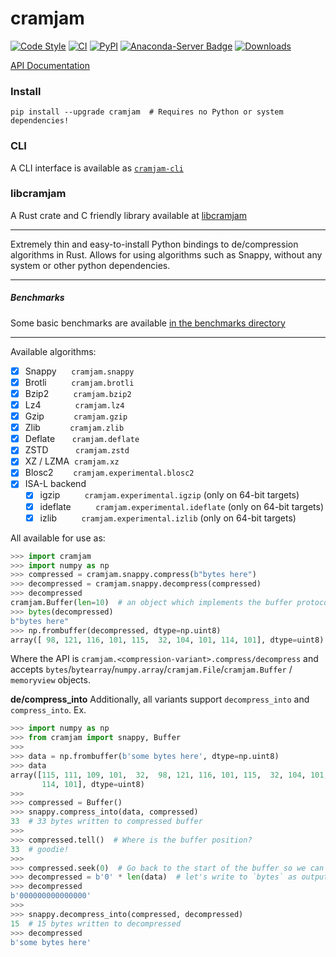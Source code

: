 # cramjam

[![Code Style](https://img.shields.io/badge/code%20style-black-000000.svg)](https://github.com/python/black)
[![CI](https://github.com/milesgranger/cramjam/actions/workflows/CI.yml/badge.svg)](https://github.com/milesgranger/cramjam/actions/workflows/CI.yml)
[![PyPI](https://img.shields.io/pypi/v/cramjam.svg)](https://pypi.org/project/cramjam)
[![Anaconda-Server Badge](https://anaconda.org/conda-forge/cramjam/badges/version.svg)](https://anaconda.org/conda-forge/cramjam)
[![Downloads](https://pepy.tech/badge/cramjam/month)](https://pepy.tech/project/cramjam)

[API Documentation](https://docs.rs/cramjam)

### Install
```commandline
pip install --upgrade cramjam  # Requires no Python or system dependencies!
```

### CLI

A CLI interface is available as [`cramjam-cli`](https://github.com/cramjam/cramjam-cli)

### libcramjam

A Rust crate and C friendly library available at [libcramjam](https://github.com/cramjam/libcramjam)

---

Extremely thin and easy-to-install Python bindings to de/compression algorithms in Rust.
Allows for using algorithms such as Snappy, without any system or other python dependencies.

---

##### Benchmarks

Some basic benchmarks are available [in the benchmarks directory](./benchmarks/README.md)

---

Available algorithms:

- [X] Snappy&nbsp;&nbsp;&nbsp;&nbsp;&nbsp;&nbsp;`cramjam.snappy`
- [X] Brotli&nbsp;&nbsp;&nbsp;&nbsp;&nbsp;&nbsp;&nbsp;&nbsp;&nbsp;&nbsp;`cramjam.brotli`
- [X] Bzip2&nbsp;&nbsp;&nbsp;&nbsp;&nbsp;&nbsp;&nbsp;&nbsp;&nbsp;&nbsp;`cramjam.bzip2`
- [X] Lz4&nbsp;&nbsp;&nbsp;&nbsp;&nbsp;&nbsp;&nbsp;&nbsp;&nbsp;&nbsp;&nbsp;&nbsp;&nbsp;&nbsp;`cramjam.lz4`
- [X] Gzip&nbsp;&nbsp;&nbsp;&nbsp;&nbsp;&nbsp;&nbsp;&nbsp;&nbsp;&nbsp;&nbsp;&nbsp;`cramjam.gzip`
- [X] Zlib&nbsp;&nbsp;&nbsp;&nbsp;&nbsp;&nbsp;&nbsp;&nbsp;&nbsp;&nbsp;&nbsp;&nbsp;`cramjam.zlib`
- [X] Deflate&nbsp;&nbsp;&nbsp;&nbsp;&nbsp;&nbsp;&nbsp;`cramjam.deflate`
- [X] ZSTD&nbsp;&nbsp;&nbsp;&nbsp;&nbsp;&nbsp;&nbsp;&nbsp;&nbsp;&nbsp;&nbsp;`cramjam.zstd`
- [X] XZ / LZMA&nbsp;&nbsp;`cramjam.xz`
- [X] Blosc2&nbsp;&nbsp;&nbsp;&nbsp;&nbsp;&nbsp;&nbsp;&nbsp;`cramjam.experimental.blosc2`
- [X] ISA-L backend
  - [X] igzip&nbsp;&nbsp;&nbsp;&nbsp;&nbsp;&nbsp;&nbsp;&nbsp;&nbsp;&nbsp;`cramjam.experimental.igzip` (only on 64-bit targets)
  - [X] ideflate&nbsp;&nbsp;&nbsp;&nbsp;&nbsp;&nbsp;&nbsp;&nbsp;&nbsp;&nbsp;`cramjam.experimental.ideflate` (only on 64-bit targets)
  - [X] izlib&nbsp;&nbsp;&nbsp;&nbsp;&nbsp;&nbsp;&nbsp;&nbsp;&nbsp;&nbsp;`cramjam.experimental.izlib` (only on 64-bit targets)

All available for use as:

```python
>>> import cramjam
>>> import numpy as np
>>> compressed = cramjam.snappy.compress(b"bytes here")
>>> decompressed = cramjam.snappy.decompress(compressed)
>>> decompressed
cramjam.Buffer(len=10)  # an object which implements the buffer protocol
>>> bytes(decompressed)
b"bytes here"
>>> np.frombuffer(decompressed, dtype=np.uint8)
array([ 98, 121, 116, 101, 115,  32, 104, 101, 114, 101], dtype=uint8)
```

Where the API is `cramjam.<compression-variant>.compress/decompress` and accepts 
`bytes`/`bytearray`/`numpy.array`/`cramjam.File`/`cramjam.Buffer` / `memoryview` objects.

**de/compress_into**
Additionally, all variants support `decompress_into` and `compress_into`. 
Ex.
```python
>>> import numpy as np
>>> from cramjam import snappy, Buffer
>>>
>>> data = np.frombuffer(b'some bytes here', dtype=np.uint8)
>>> data
array([115, 111, 109, 101,  32,  98, 121, 116, 101, 115,  32, 104, 101,
       114, 101], dtype=uint8)
>>>
>>> compressed = Buffer()
>>> snappy.compress_into(data, compressed)
33  # 33 bytes written to compressed buffer
>>>
>>> compressed.tell()  # Where is the buffer position?
33  # goodie!
>>>
>>> compressed.seek(0)  # Go back to the start of the buffer so we can prepare to decompress
>>> decompressed = b'0' * len(data)  # let's write to `bytes` as output
>>> decompressed
b'000000000000000'
>>>
>>> snappy.decompress_into(compressed, decompressed)
15  # 15 bytes written to decompressed
>>> decompressed
b'some bytes here'
```
